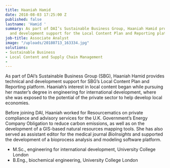 ```yaml
---
title: Haaniah Hamid
date: 2018-08-03 17:25:00 Z
published: false
lastname: 'Hamid '
summary: As part of DAI’s Sustainable Business Group, Haaniah Hamid provides technical
  and development support for the Local Content Plan and Reporting platform.
job-title: Associate Analyst
image: "/uploads/20180713_163334.jpg"
solutions:
- Sustainable Business
- Local Content and Supply Chain Management
- 
---
```


As part of DAI’s Sustainable Business Group (SBG), Haaniah Hamid provides technical and development support for SBG’s Local Content Plan and Reporting platform. Haaniah’s interest in local content began while pursuing her master’s degree in engineering for international development, where she was exposed to the potential of the private sector to help develop local economies.

Before joining DAI, Haaniah worked for Resourcematics on private compliance and advisory services for the U.K. Government’s Energy Company Obligation to reduce carbon emissions, as well as on the development of a GIS-based natural resources mapping tools. She has also served as assistant editor for the medical journal *BioInsights* and supported the development of a bioprocess analysis and modeling software platform.

* M.Sc., engineering for international development, University College London
* B.Eng., biochemical engineering, University College London